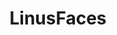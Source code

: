---
title: LinusFaces
crosslinks:
- SlickLafreniere
- megalinks
- ProCSS
- patientgamers
- livven
- TelegramStickersShare
---
